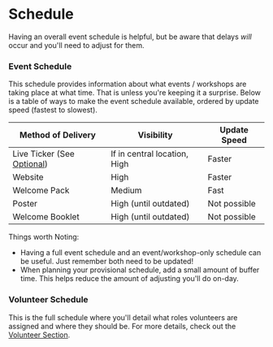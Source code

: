 # Schedule

Having an overall event schedule is helpful, but be aware that delays *will* occur and you'll need to adjust for them.

### Event Schedule

This schedule provides information about what events / workshops are taking place at what time.  That is unless you're keeping it a surprise.  Below is a table of ways to make the event schedule available, ordered by update speed (fastest to slowest).

| Method of Delivery | Visibility | Update Speed |
| -- | -- | -- |
| Live Ticker (See [Optional](Optional/Optional.md "Optional")) | If in central location, High | Faster |
| Website | High | Faster |
| Welcome Pack | Medium | Fast |
| Poster | High (until outdated) | Not possible |
| Welcome Booklet | High (until outdated) | Not possible |

Things worth Noting:
- Having a full event schedule and an event/workshop-only schedule can be useful.  Just remember both need to be updated!
- When planning your provisional schedule, add a small amount of buffer time.  This helps reduce the amount of adjusting you'll do on-day.


### Volunteer Schedule

This is the full schedule where you'll detail what roles volunteers are assigned and where they should be. For more details, check out the [Volunteer Section](Pre-Event/Volunteers.md#Schedule "Volunteer Section").